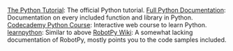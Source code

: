 [The Python Tutorial](http://docs.python.org/3/tutorial/): The official Python tutorial.
[Full Python Documentation](http://docs.python.org/3/): Documentation on every included function and library in Python.
[Codecademy Python Course](www.codecademy.com/tracks/python/): Interactive web course to learn Python.
[learnpython](http://www.learnpython.org/): Similar to above
[RobotPy Wiki](http://firstforge.wpi.edu/sf/go/projects.robotpy/wiki): A somewhat lacking documentation of RobotPy, mostly points you to the code samples included.